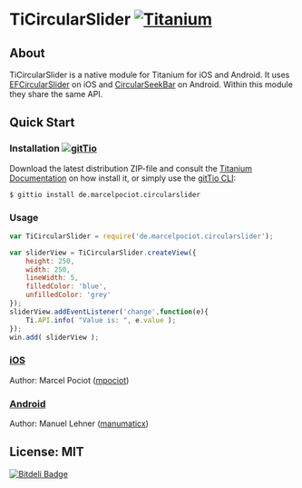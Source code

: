 # TiCircularSlider [![Titanium](http://www-static.appcelerator.com/badges/titanium-git-badge-sq.png)](http://www.appcelerator.com/titanium/)

## About
TiCircularSlider is a native module for Titanium for iOS and Android. It uses [EFCircularSlider](https://github.com/eliotfowler/EFCircularSlider) on iOS and [CircularSeekBar](https://github.com/RaghavSood/AndroidCircularSeekBar) on Android. Within this module they share the same API.

## Quick Start

### Installation [![gitTio](http://gitt.io/badge.png)](http://gitt.io/component/de.marcelpociot.circularslider)
Download the latest distribution ZIP-file and consult the [Titanium Documentation](http://docs.appcelerator.com/titanium/latest/#!/guide/Using_a_Module) on how install it, or simply use the [gitTio CLI](http://gitt.io/cli):

`$ gittio install de.marcelpociot.circularslider`

### Usage
```javascript
var TiCircularSlider = require('de.marcelpociot.circularslider');

var sliderView = TiCircularSlider.createView({
	height: 250,
	width: 250,
	lineWidth: 5,
	filledColor: 'blue',
	unfilledColor: 'grey'
});
sliderView.addEventListener('change',function(e){
	Ti.API.info( "Value is: ", e.value );
});
win.add( sliderView );
```

### [iOS](ios)
Author: Marcel Pociot ([mpociot](https://github.com/mpociot/))

### [Android](android)
Author: Manuel Lehner ([manumaticx](https://github.com/manumaticx/))

## License: MIT

[![Bitdeli Badge](https://d2weczhvl823v0.cloudfront.net/mpociot/ticircularslider/trend.png)](https://bitdeli.com/free "Bitdeli Badge")
